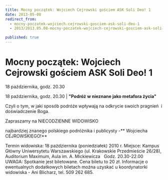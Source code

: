 ```yaml
---
title: Mocny początek: Wojciech Cejrowski gościem ASK Soli Deo! 1
date: 2013-05-08
redirect_from: 
  - mocny-poczatek-wojciech-cejrowski-gosciem-ask-soli-deo-1
  - 2013/2013.05.08-mocny-poczatek-wojciech-cejrowski-gosciem-ask-soli-deo-1

published: true
---
```




# Mocny początek: Wojciech Cejrowski gościem ASK Soli Deo! 1

<time>18 października, godz. 20.30</time>

18 października, godz. 20.30 | 
**"Podróż w nieznane jako metafora życia"**

Czyli o tym, w jaki sposób podróże wpływają na odkrycie swoich pragnień&nbsp; i doświadczenie Boga.

Zapraszamy na 
NIECODZIENNE WIDOWISKO

 najbardziej znanego polskiego podróżnika i publicysty 
-** Wojciecha CEJROWSKIEGO!**

Termin widowiska: 18 października (poniedziałek) 2010 r. 
Miejsce: Kampus Główny Uniwersytetu Warszawskiego (ul. Krakowskie Przedmieście 26/28),&nbsp; Auditorium Maximum, Aula im. A. Mickiewicza
&nbsp;
Godz. 20.30-22.00
&nbsp;
UWAGA: 
Spotkanie jest biletowane. Cena biletu 
to 20 zł. 
Informacje o ewentualnych dodatkowych biletach można uzyskać u koordynatorki widowiska - Ani Blicharz, tel. 509 262 685.


<!--{{json:{"created_date":"2013-05-08 20:59:32","publish_down":"0000-00-00 00:00:00","id":"956"}}}-->